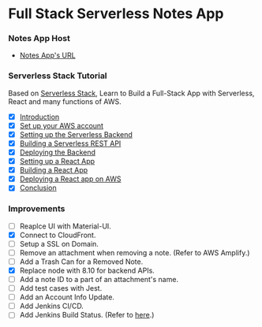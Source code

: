 # Full Stack Serverless Notes App

### Notes App Host

- [Notes App's URL](http://notes.oootoko.net/)

### Serverless Stack Tutorial

Based on [Serverless Stack](https://serverless-stack.com/), Learn to Build a Full-Stack App with Serverless, React and many functions of AWS.

- [x] [Introduction](https://serverless-stack.com/chapters/who-is-this-guide-for.html)
- [x] [Set up your AWS account](https://serverless-stack.com/chapters/create-an-aws-account.html)
- [x] [Setting up the Serverless Backend](https://serverless-stack.com/chapters/create-a-dynamodb-table.html)
- [x] [Building a Serverless REST API](https://serverless-stack.com/chapters/add-a-create-note-api.html)
- [x] [Deploying the Backend](https://serverless-stack.com/chapters/deploy-the-apis.html)
- [x] [Setting up a React App](https://serverless-stack.com/chapters/create-a-new-reactjs-app.html)
- [x] [Building a React App](https://serverless-stack.com/chapters/create-a-login-page.html)
- [x] [Deploying a React app on AWS](https://serverless-stack.com/chapters/deploy-the-frontend.html)
- [x] [Conclusion](https://serverless-stack.com/chapters/wrapping-up.html)

### Improvements

- [ ] Reaplce UI with Material-UI.
- [x] Connect to CloudFront.
- [ ] Setup a SSL on Domain.
- [ ] Remove an attachment when removing a note. (Refer to AWS Amplify.)
- [ ] Add a Trash Can for a Removed Note.
- [x] Replace node with 8.10 for backend APIs.
- [ ] Add a note ID to a part of an attachment's name.
- [ ] Add test cases with Jest.
- [ ] Add an Account Info Update.
- [ ] Add Jenkins CI/CD.
- [ ] Add Jenkins Build Status. (Refer to [here](https://wiki.jenkins.io/display/JENKINS/Embeddable+Build+Status+Plugin).)
